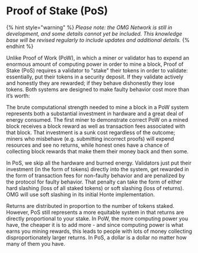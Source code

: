 # Proof of Stake \(PoS\)

{% hint style="warning" %}
_Please note: the OMG Network is still in development, and some details cannot yet be included. This knowledge base will be revised regularly to include updates and additional details._
{% endhint %}

Unlike Proof of Work \(PoW\), in which a miner or validator has to expend an enormous amount of computing power in order to mine a block, Proof of Stake \(PoS\) requires a validator to "stake" their tokens in order to validate: essentially, put their tokens in a security deposit. If they validate actively and honestly they are rewarded; if they behave dishonestly they lose tokens. Both systems are designed to make faulty behavior cost more than it’s worth:

The brute computational strength needed to mine a block in a PoW system represents both a substantial investment in hardware and a great deal of energy consumed. The first miner to demonstrate correct PoW on a mined block receives a block reward as well as transaction fees associated with that block. That investment is a sunk cost regardless of the outcome; miners who misbehave \(e.g. submitting incorrect proofs\) will expend resources and see no returns, while honest ones have a chance of collecting block rewards that make them their money back and then some.

In PoS, we skip all the hardware and burned energy. Validators just put their investment \(in the form of tokens\) directly into the system, get rewarded in the form of transaction fees for non-faulty behavior and are penalized by the protocol for faulty behavior. That penalty can take the form of either hard slashing \(loss of all staked tokens\) or soft slashing \(loss of returns\). OMG will use soft slashing in its initial Honte implementation.

Returns are distributed in proportion to the number of tokens staked. However, PoS still represents a more equitable system in that returns are directly proportional to your stake. In PoW, the more computing power you have, the cheaper it is to add more - and since computing power is what earns you mining rewards, this leads to people with lots of money collecting disproportionately larger returns. In PoS, a dollar is a dollar no matter how many of them you have.  


